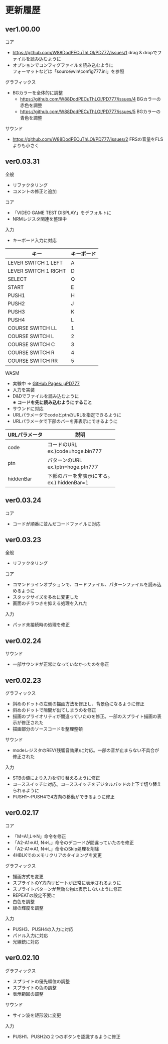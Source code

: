 # 更新履歴

## ver1.00.00

コア
* https://github.com/W88DodPECuThLOl/PD777/issues/1 drag & dropでファイルを読み込むように
* オプションでコンフィグファイルを読み込むように  
  フォーマットなどは「source\win\config777.ini」を参照

グラフィックス
* BGカラーを全体的に調整
  * https://github.com/W88DodPECuThLOl/PD777/issues/4 BGカラーの赤色を調整
  * https://github.com/W88DodPECuThLOl/PD777/issues/5 BGカラーの青色を調整

サウンド
* https://github.com/W88DodPECuThLOl/PD777/issues/2 FRSの音量をFLSよりも小さく

## ver0.03.31

全般
* リファクタリング
* コメントの修正と追加

コア
* 「VIDEO GAME TEST DISPLAY」をデフォルトに
* NRMレジスタ関連を整理中

入力
* キーボード入力に対応

| キー | キーボード  |
|------|------------|
| LEVER SWITCH 1 LEFT | A |
| LEVER SWITCH 1 RIGHT | D |
| SELECT | Q |
| START | E |
| PUSH1 | H |
| PUSH2 | J |
| PUSH3 | K |
| PUSH4 | L |
| COURSE SWITCH LL | 1 |
| COURSE SWITCH L | 2 |
| COURSE SWITCH C | 3 |
| COURSE SWITCH R | 4 |
| COURSE SWITCH RR | 5 |

WASM
* 実験中 ⇒ [GitHub Pages: μPD777](https://w88dodpecuthlol.github.io/PD777/)
* 入力を実装
* D&Dでファイルを読み込むように  
  **※ コードを先に読み込むようにすること**
* サウンドに対応
* URLパラメータでcodeとptnのURLを指定できるように
* URLパラメータで下部のバーを非表示にできるように

| URLパラメータ  | 説明 |
|---------------|------|
| code | コードのURL<br>ex.)code=hoge.bin777   |
| ptn  | パターンのURL<br>ex.)ptn=hoge.ptn777  |
| hiddenBar  | 下部のバーを非表示にする。<br>ex.) hiddenBar=1 |

## ver0.03.24

コア
* コードが順番に並んだコードファイルに対応

## ver0.03.23

全般
* リファクタリング

コア
* コマンドラインオプションで、コードファイル、パターンファイルを読み込めるように
* スタックサイズを多めに変更した
* 画面のチラつきを抑える処理を入れた

入力
* パッド未接続時の処理を修正

## ver0.02.24

サウンド
* 一部サウンドが正常になっていなかったのを修正

## ver0.02.23

グラフィックス
* 斜めのドットの左側の描画方法を修正し、背景色になるように修正
* 斜めのドットで隙間が出てしまうのを修正
* 描画のプライオリティが間違っていたのを修正。一部のスプライト描画の表示が修正された
* 描画部分のソースコードを整理整頓

サウンド
* modeレジスタのREV(残響音効果)に対応。一部の音が止まらない不具合が修正された

入力
* STBの値により入力を切り替えるように修正
* コーススイッチに対応。コーススイッチをデジタルパッドの上下で切り替えられるように
* PUSH1～PUSH4で4方向の移動ができるように修正

## ver0.02.17

コア
* 「M=A1,L=>N」命令を修正
* 「A2-A1=>A1, N=>L」命令のデコードが間違っていたのを修正
* 「A2-A1=>A1, N=>L」命令のSkip処理を削除
* 4HBLKでのメモリクリアのタイミングを変更

グラフィックス
* 描画方式を変更
* スプライトのY方向リピートが正常に表示されるように
* スプライトパターンが無効な物は表示しないように修正
* REPEATの設定不要に
* 白色を調整
* 緑の輝度を調整

入力
* PUSH3、PUSH4の入力に対応
* パドル入力に対応
* 光線銃に対応

## ver0.02.10

グラフィックス
* スプライトの優先順位の調整
* スプライトの色の調整
* 表示範囲の調整

サウンド
* サイン波を矩形波に変更

入力
* PUSH1、PUSH2の２つのボタンを認識するように修正  
